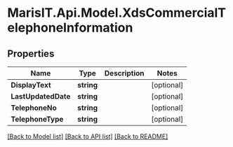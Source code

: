 
# MarisIT.Api.Model.XdsCommercialTelephoneInformation

## Properties

Name | Type | Description | Notes
------------ | ------------- | ------------- | -------------
**DisplayText** | **string** |  | [optional] 
**LastUpdatedDate** | **string** |  | [optional] 
**TelephoneNo** | **string** |  | [optional] 
**TelephoneType** | **string** |  | [optional] 

[[Back to Model list]](../README.md#documentation-for-models)
[[Back to API list]](../README.md#documentation-for-api-endpoints)
[[Back to README]](../README.md)


